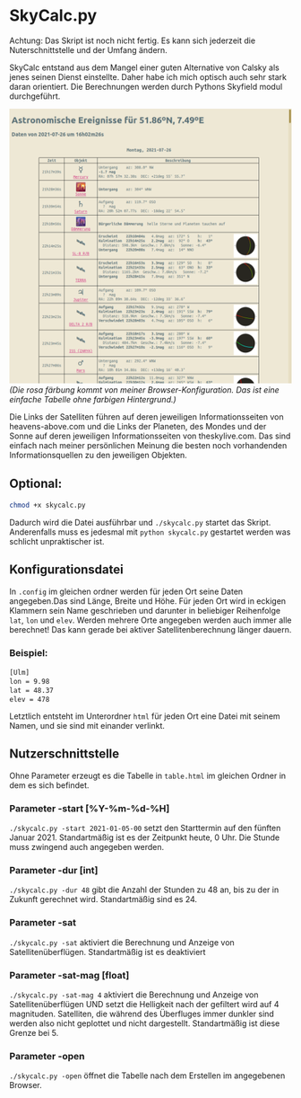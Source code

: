 # SkyCalc.py
Achtung: Das Skript ist noch nicht fertig. Es kann sich jederzeit die Nuterschnittstelle und der Umfang ändern.

SkyCalc entstand aus dem Mangel einer guten Alternative von Calsky als jenes seinen Dienst einstellte. Daher habe ich mich optisch auch sehr stark daran orientiert. Die Berechnungen werden durch Pythons Skyfield modul durchgeführt.

![Screenshot](screenshot.png)
*(Die rosa färbung kommt von meiner Browser-Konfiguration. Das ist eine einfache Tabelle ohne farbigen Hintergrund.)*

Die Links der Satelliten führen auf deren jeweiligen Informationsseiten von heavens-above.com und die Links der Planeten, des Mondes und der Sonne auf deren jeweiligen Informationsseiten von theskylive.com. Das sind einfach nach meiner persönlichen Meinung die besten noch vorhandenden Informationsquellen zu den jeweiligen Objekten.

## Optional:
```bash
chmod +x skycalc.py
```
Dadurch wird die Datei ausführbar und ```./skycalc.py``` startet das Skript. Anderenfalls muss es jedesmal mit ```python skycalc.py``` gestartet werden was schlicht unpraktischer ist.

## Konfigurationsdatei
In `.config` im gleichen ordner werden für jeden Ort seine Daten angegeben.Das sind Länge, Breite und Höhe. Für jeden Ort wird in eckigen Klammern sein Name geschrieben und darunter in beliebiger Reihenfolge `lat`, `lon` und `elev`. Werden mehrere Orte angegeben werden auch immer alle berechnet! Das kann gerade bei aktiver Satellitenberechnung länger dauern.
### Beispiel:
```
[Ulm]
lon = 9.98
lat = 48.37
elev = 478
```
Letztlich entsteht im Unterordner `html` für jeden Ort eine Datei mit seinem Namen, und sie sind  mit einander verlinkt.

## Nutzerschnittstelle
Ohne Parameter erzeugt es die Tabelle in ```table.html``` im gleichen Ordner in dem es sich befindet.

### Parameter -start [%Y-%m-%d-%H]
`./skycalc.py -start 2021-01-05-00` setzt den Starttermin auf den fünften Januar 2021. Standartmäßig ist es der Zeitpunkt heute, 0 Uhr. Die Stunde muss zwingend auch angegeben werden.

### Parameter -dur [int]
`./skycalc.py -dur 48` gibt die Anzahl der Stunden zu 48 an, bis zu der in Zukunft gerechnet wird. Standartmäßig sind es 24.

### Parameter -sat
`./skycalc.py -sat` aktiviert die Berechnung und Anzeige von Satellitenüberflügen. Standartmäßig ist es deaktiviert

### Parameter -sat-mag [float]
`./skycalc.py -sat-mag 4` aktiviert die Berechnung und Anzeige von Satellitenüberflügen UND setzt die Helligkeit nach der gefiltert wird auf 4 magnituden. Satelliten, die während des Überfluges immer dunkler sind werden also nicht geplottet und nicht dargestellt. Standartmäßig ist diese Grenze bei 5.

### Parameter -open
``./skycalc.py -open`` öffnet die Tabelle nach dem Erstellen im angegebenen Browser.

